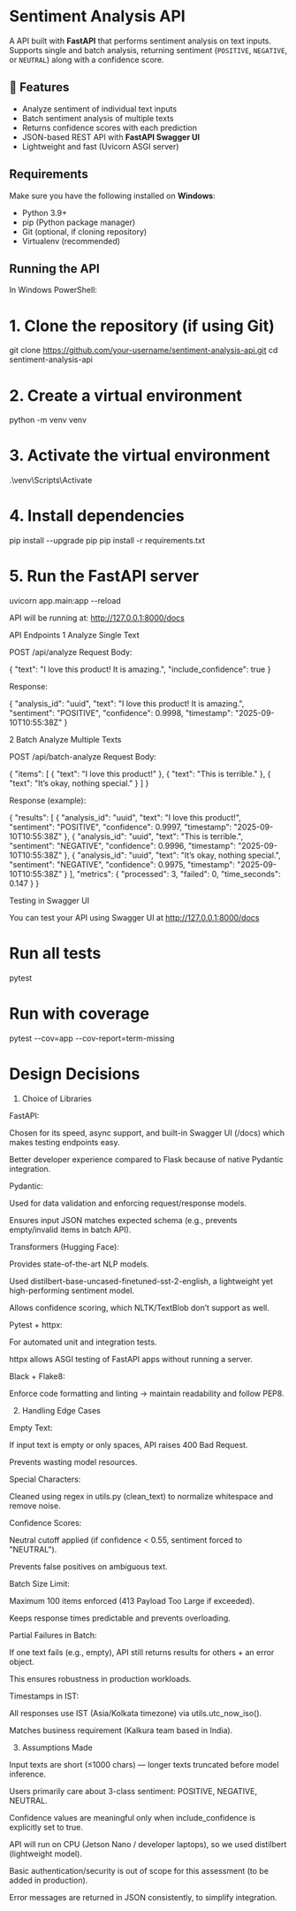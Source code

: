 # Sentiment Analysis API

A API built with **FastAPI** that performs sentiment analysis on text inputs.  
Supports single and batch analysis, returning sentiment (`POSITIVE`, `NEGATIVE`, or `NEUTRAL`) along with a confidence score.

## 🚀 Features
- Analyze sentiment of individual text inputs
- Batch sentiment analysis of multiple texts
- Returns confidence scores with each prediction
- JSON-based REST API with **FastAPI Swagger UI**
- Lightweight and fast (Uvicorn ASGI server)

## Requirements

Make sure you have the following installed on **Windows**:

- Python 3.9+
- pip (Python package manager)
- Git (optional, if cloning repository)
- Virtualenv (recommended)

##  Running the API

In Windows PowerShell:

# 1. Clone the repository (if using Git)
git clone https://github.com/your-username/sentiment-analysis-api.git
cd sentiment-analysis-api

# 2. Create a virtual environment
python -m venv venv

# 3. Activate the virtual environment
.\venv\Scripts\Activate

# 4. Install dependencies 
pip install --upgrade pip
pip install -r requirements.txt

# 5. Run the FastAPI server
uvicorn app.main:app --reload


API will be running at:
   http://127.0.0.1:8000/docs


 API Endpoints
1️ Analyze Single Text

POST /api/analyze
Request Body:

{
  "text": "I love this product! It is amazing.",
  "include_confidence": true
}

Response:

{
  "analysis_id": "uuid",
  "text": "I love this product! It is amazing.",
  "sentiment": "POSITIVE",
  "confidence": 0.9998,
  "timestamp": "2025-09-10T10:55:38Z"
}

2️ Batch Analyze Multiple Texts

POST /api/batch-analyze
Request Body:

{
  "items": [
    { "text": "I love this product!" },
    { "text": "This is terrible." },
    { "text": "It’s okay, nothing special." }
  ]
}


Response (example):

{
  "results": [
    {
      "analysis_id": "uuid",
      "text": "I love this product!",
      "sentiment": "POSITIVE",
      "confidence": 0.9997,
      "timestamp": "2025-09-10T10:55:38Z"
    },
    {
      "analysis_id": "uuid",
      "text": "This is terrible.",
      "sentiment": "NEGATIVE",
      "confidence": 0.9996,
      "timestamp": "2025-09-10T10:55:38Z"
    },
    {
      "analysis_id": "uuid",
      "text": "It’s okay, nothing special.",
      "sentiment": "NEGATIVE",
      "confidence": 0.9975,
      "timestamp": "2025-09-10T10:55:38Z"
    }
  ],
  "metrics": {
    "processed": 3,
    "failed": 0,
    "time_seconds": 0.147
  }
}

 Testing in Swagger UI

You can test your API using Swagger UI at http://127.0.0.1:8000/docs 


# Run all tests
pytest

# Run with coverage
pytest --cov=app --cov-report=term-missing 

# Design Decisions

  1. Choice of Libraries

FastAPI:

Chosen for its speed, async support, and built-in Swagger UI (/docs) which makes testing endpoints easy.

Better developer experience compared to Flask because of native Pydantic integration.

Pydantic:

Used for data validation and enforcing request/response models.

Ensures input JSON matches expected schema (e.g., prevents empty/invalid items in batch API).

Transformers (Hugging Face):

Provides state-of-the-art NLP models.

Used distilbert-base-uncased-finetuned-sst-2-english, a lightweight yet high-performing sentiment model.

Allows confidence scoring, which NLTK/TextBlob don’t support as well.

Pytest + httpx:

For automated unit and integration tests.

httpx allows ASGI testing of FastAPI apps without running a server.

Black + Flake8:

Enforce code formatting and linting → maintain readability and follow PEP8.

2. Handling Edge Cases

Empty Text:

If input text is empty or only spaces, API raises 400 Bad Request.

Prevents wasting model resources.

Special Characters:

Cleaned using regex in utils.py (clean_text) to normalize whitespace and remove noise.

Confidence Scores:

Neutral cutoff applied (if confidence < 0.55, sentiment forced to "NEUTRAL").

Prevents false positives on ambiguous text.

Batch Size Limit:

Maximum 100 items enforced (413 Payload Too Large if exceeded).

Keeps response times predictable and prevents overloading.

Partial Failures in Batch:

If one text fails (e.g., empty), API still returns results for others + an error object.

This ensures robustness in production workloads.

Timestamps in IST:

All responses use IST (Asia/Kolkata timezone) via utils.utc_now_iso().

Matches business requirement (Kalkura team based in India).

3. Assumptions Made

Input texts are short (≤1000 chars) — longer texts truncated before model inference.

Users primarily care about 3-class sentiment: POSITIVE, NEGATIVE, NEUTRAL.

Confidence values are meaningful only when include_confidence is explicitly set to true.

API will run on CPU (Jetson Nano / developer laptops), so we used distilbert (lightweight model).

Basic authentication/security is out of scope for this assessment (to be added in production).

Error messages are returned in JSON consistently, to simplify integration.
